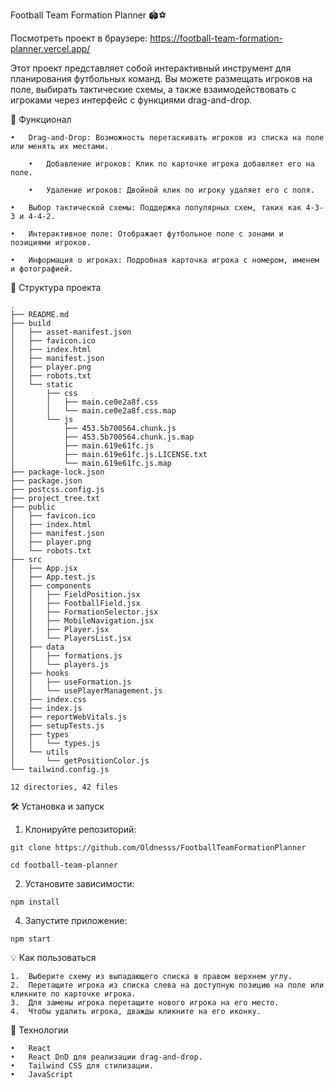 Football Team Formation Planner 🏟️⚽

Посмотреть проект в браузере: https://football-team-formation-planner.vercel.app/

Этот проект представляет собой интерактивный инструмент для планирования футбольных команд. Вы можете размещать игроков на поле, выбирать тактические схемы, а также взаимодействовать с игроками через интерфейс с функциями drag-and-drop.

🚀 Функционал

	•	Drag-and-Drop: Возможность перетаскивать игроков из списка на поле или менять их местами.

        •	Добавление игроков: Клик по карточке игрока добавляет его на поле.

        •	Удаление игроков: Двойной клик по игроку удаляет его с поля.
 
	•	Выбор тактической схемы: Поддержка популярных схем, таких как 4-3-3 и 4-4-2.
	
	•	Интерактивное поле: Отображает футбольное поле с зонами и позициями игроков.
 
	•	Информация о игроках: Подробная карточка игрока с номером, именем и фотографией.

📂 Структура проекта
```
.
├── README.md
├── build
│   ├── asset-manifest.json
│   ├── favicon.ico
│   ├── index.html
│   ├── manifest.json
│   ├── player.png
│   ├── robots.txt
│   └── static
│       ├── css
│       │   ├── main.ce0e2a8f.css
│       │   └── main.ce0e2a8f.css.map
│       └── js
│           ├── 453.5b700564.chunk.js
│           ├── 453.5b700564.chunk.js.map
│           ├── main.619e61fc.js
│           ├── main.619e61fc.js.LICENSE.txt
│           └── main.619e61fc.js.map
├── package-lock.json
├── package.json
├── postcss.config.js
├── project_tree.txt
├── public
│   ├── favicon.ico
│   ├── index.html
│   ├── manifest.json
│   ├── player.png
│   └── robots.txt
├── src
│   ├── App.jsx
│   ├── App.test.js
│   ├── components
│   │   ├── FieldPosition.jsx
│   │   ├── FootballField.jsx
│   │   ├── FormationSelector.jsx
│   │   ├── MobileNavigation.jsx
│   │   ├── Player.jsx
│   │   └── PlayersList.jsx
│   ├── data
│   │   ├── formations.js
│   │   └── players.js
│   ├── hooks
│   │   ├── useFormation.js
│   │   └── usePlayerManagement.js
│   ├── index.css
│   ├── index.js
│   ├── reportWebVitals.js
│   ├── setupTests.js
│   ├── types
│   │   └── types.js
│   └── utils
│       └── getPositionColor.js
└── tailwind.config.js

12 directories, 42 files

```

🛠️ Установка и запуск

1. Клонируйте репозиторий:
   
```
git clone https://github.com/Oldnesss/FootballTeamFormationPlanner

cd football-team-planner
```

2. Установите зависимости:
```
npm install
```

4. Запустите приложение:
```
npm start
```



💡 Как пользоваться

	1.	Выберите схему из выпадающего списка в правом верхнем углу.
	2.	Перетащите игрока из списка слева на доступную позицию на поле или кликните по карточке игрока.
	3.	Для замены игрока перетащите нового игрока на его место.
	4.	Чтобы удалить игрока, дважды кликните на его иконку.

🔧 Технологии

	•	React
	•	React DnD для реализации drag-and-drop.
	•	Tailwind CSS для стилизации.
	•	JavaScript

